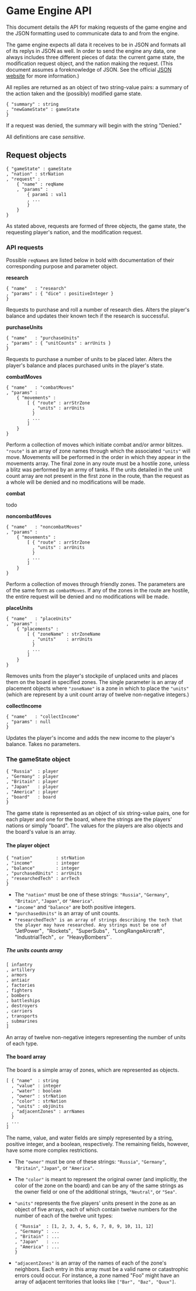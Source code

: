 # Game Engine API

This document details the API for making requests of the game engine
and the JSON formatting used to communicate data to and from the
engine. 

The game engine expects all data it receives to be in JSON and
formats all of its replys in JSON as well. In order to send the
engine any data, one always includes three different pieces of data:
the current game state, the modification request object, and the
nation making the request. (This document assumes a foreknowledge of
JSON. See the official [JSON website](www.json.org) for more
information.)

All replies are returned as an object of two string-value pairs: a
summary of the action taken and the (possibly) modified game state.

	{ "summary" : string
	, "newGameState" : gameState
	}

If a request was denied, the summary will begin with the string
"Denied."

All definitions are case *sensitive*.

## Request objects

	{ "gameState" : gameState
	, "nation" : strNation
	, "request" :
		{ "name" : reqName
		, "params" :
			{ param1 : val1
			, ...
			}
		}
	}

As stated above, requests are formed of three objects, the game
state, the requesting player's nation, and the modification request.

### API requests

Possible `reqName`s are listed below in bold with documentation of
their corresponding purpose and parameter object.

**research**

	{ "name"   : "research"
	, "params" : { "dice" : positiveInteger }
	}

Requests to purchase and roll a number of research dies. Alters the
player's balance and updates their known tech if the research is
successful.

**purchaseUnits**

	{ "name"   : "purchaseUnits"
	, "params" : { "unitCounts" : arrUnits }
	}

Requests to purchase a number of units to be placed later. Alters the
player's balance and places purchased units in the player's state.

**combatMoves**

	{ "name"   : "combatMoves"
	, "params" :
		{ "movements" :
			[ { "route" : arrStrZone
			  , "units" : arrUnits
			  }
			, ...
			]
		}
	}

Perform a collection of moves which initiate combat and/or armor
blitzes. `"route"` is an array of zone names through which the
associated `"units"` will move. Movements will be performed in the
order in which they appear in the movements array. The final zone
in any route must be a hostile zone, unless a blitz was performed
by an army of tanks. If the units detailed in the unit count array
are not present in the first zone in the route, than the request as
a whole will be denied and no modifications will be made.

**combat**

todo

**noncombatMoves**

	{ "name"   : "noncombatMoves"
	, "params" :
		{ "movements" :
			[ { "route" : arrStrZone
			  , "units" : arrUnits
			  }
			, ...
			]
		}
	}

Perform a collection of moves through friendly zones. The parameters
are of the same form as `combatMoves`. If any of the zones in the
route are hostile, the entire request will be denied and no
modifications will be made.

**placeUnits**

	{ "name"   : "placeUnits"
	, "params" :
		{ "placements" :
			[ { "zoneName" : strZoneName
			  , "units"    : arrUnits
			  }
			, ...
			]
		}
	}

Removes units from the player's stockpile of unplaced units and
places them on the board in specified zones. The single parameter
is an array of placement objects where `"zoneName"` is a zone in
which to place the `"units"` (which are represent by a unit count
array of twelve non-negative integers.)


**collectIncome**

	{ "name"   : "collectIncome"
	, "params" : null
	}

Updates the player's income and adds the new income to the player's
balance. Takes no parameters.
	

### The gameState object

	{ "Russia"  : player
	, "Germany" : player
	, "Britain" : player
	, "Japan"   : player
	, "America" : player
	, "board"   : board
	}

The game state is represented as an object of six string-value pairs,
one for each player and one for the board, where the strings are the
players' nations or simply "board". The values for the players are
also objects and the board's value is an array.

#### The player object

	{ "nation"         : strNation
	, "income"         : integer
	, "balance"        : integer
	, "purchasedUnits" : arrUnits
	, "researchedTech" : arrTech
	}

+ The `"nation"` must be one of these strings: `"Russia"`,
  `"Germany"`, `"Britain"`, `"Japan"`, or `"America"`.
+ `"income"` and `"balance"` are both positive integers.
+ `"purchasedUnits"` is an array of unit counts.
+ `"researchedTech" is an array of strings describing the tech
  that the player may have researched. Any strings must be one of
  `"JetPower"`, `"Rockets"`, `"SuperSubs"`, `"LongRangeAircraft"`,
  `"IndustrialTech"`, or `"HeavyBombers"`.

##### The units counts array

	[ infantry
	, artillery
	, armors
	, antiair
	, factories
	, fighters
	, bombers
	, battleships
	, destroyers
	, carriers
	, transports
	, submarines
	]

An array of twelve non-negative integers representing the number
of units of each type.

#### The board array

The board is a simple array of zones, which are represented as
objects.

	[ { "name"  : string
	  , "value" : integer
	  , "water" : boolean
	  , "owner" : strNation
	  , "color" : strNation
	  , "units" : objUnits
	  , "adjacentZones" : arrNames
	  }
	, ...
	]

The name, value, and water fields are simply represented by a string,
positive integer, and a boolean, respectively. The remaining fields,
however, have some more complex restrictions. 

+ The `"owner"` must be one of these strings: `"Russia"`,
  `"Germany"`, `"Britain"`, `"Japan"`, or `"America"`.
+ The `"color"` is meant to represent the original owner
  (and implicitly, the color of the zone on the board) and can
  be any of the same strings as the owner field or one of the
  additional strings, `"Neutral"`, or `"Sea"`.
+ `"units"` represents the five players' units present in the zone
  as an object of five arrays, each of which contain twelve numbers
  for the number of each of the twelve unit types:
  
      { "Russia"  : [1, 2, 3, 4, 5, 6, 7, 8, 9, 10, 11, 12]
      , "Germany" : ...
      , "Britain" : ...
      , "Japan"   : ...
      , "America" : ...
      }

+ `"adjacentZones"` is an array of the names of each of the zone's
  neighbors. Each entry in this array must be a valid name or
  catastrophic errors could occur. For instance, a zone named "Foo"
  might have an array of adjacent territories that looks like
  `["Bar", "Baz", "Quux"]`.
